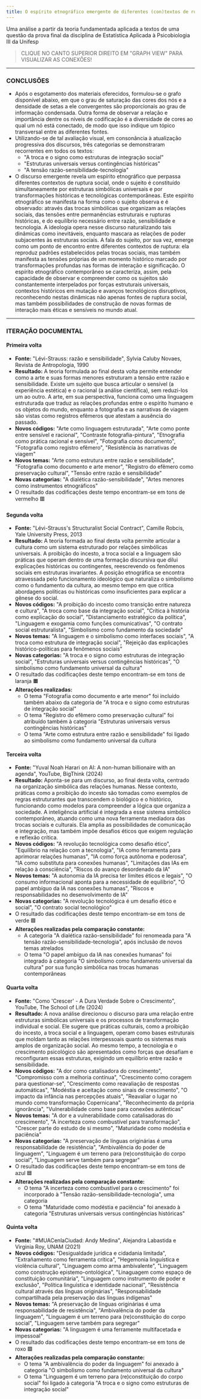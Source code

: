 ```yaml
---
title: O espírito etnográfico emergente de diferentes (con)textos de ruptura social
---
```

Uma análise a partir da teoria fundamentada aplicada a textos de uma questão da prova final da disciplina de Estatística Aplicada à Psicobiologia III da Unifesp

> CLIQUE NO CANTO SUPERIOR DIREITO EM "GRAPH VIEW" PARA VISUALIZAR AS CONEXÕES!

---
### CONCLUSÕES
- Após o esgotamento dos materiais oferecidos, formulou-se o grafo disponível abaixo, em que o grau de saturação das cores dos nós e a densidade de setas a ele convergentes são proporcionais ao grau de informação condensada. Outra forma de observar a relação e importância dentre os níveis de codificação é a diversidade de cores ao qual um nó está conectado, de modo que isso indique um tópico transversal entre as diferentes fontes. 
- Utilizando-se de tal avaliação visual, em consonância à atualização progressiva dos discursos, três categorias se demonstraram recorrentes em todos os textos:
	- "A troca e o signo como estruturas de integração social"
	- "Estruturas universais versus contingências históricas"
	- "A tensão razão-sensibilidade-tecnologia"
- O discurso emergente revela um espírito etnográfico que perpassa diferentes contextos de ruptura social, onde o sujeito é constituído simultaneamente por estruturas simbólicas universais e por transformações históricas e tecnológicas contemporâneas. Este espírito etnográfico se manifesta na forma como o sujeito observa e é observado: através das trocas simbólicas que organizam as relações sociais, das tensões entre permanências estruturais e rupturas históricas, e do equilíbrio necessário entre razão, sensibilidade e tecnologia. A ideologia opera nesse discurso naturalizando tais dinâmicas como inevitáveis, enquanto mascara as relações de poder subjacentes às estruturas sociais. A fala do sujeito, por sua vez, emerge como um ponto de encontro entre diferentes contextos de ruptura: ela reproduz padrões estabelecidos pelas trocas sociais, mas também manifesta as tensões próprias de um momento histórico marcado por transformações profundas nas formas de interação e significação. O espírito etnográfico contemporâneo se caracteriza, assim, pela capacidade de observar e compreender como os sujeitos são constantemente interpelados por forças estruturais universais, contextos históricos em mutação e avanços tecnológicos disruptivos, reconhecendo nestas dinâmicas não apenas fontes de ruptura social, mas também possibilidades de construção de novas formas de interação mais éticas e sensíveis no mundo atual. 
	

---
### ITERAÇÃO DOCUMENTAL
#### Primeira volta
- **Fonte:** "Lévi-Strauss: razão e sensibilidade", Sylvia Caluby Novaes, Revista de Antropologia, 1990
- **Resultado:** A teoria formulada ao final desta volta permite entender como a arte e suas formas menores estruturam a tensão entre razão e sensibilidade. Existe um sujeito que busca articular o sensível (a experiência estética) e o racional (a análise científica), sem reduzi-los um ao outro. A arte, em sua perspectiva, funciona como uma linguagem estruturada que traduz as relações profundas entre o espírito humano e os objetos do mundo, enquanto a fotografia e as narrativas de viagem são vistas como registros efêmeros que atestam a ausência do passado. 
- **Novos códigos:** "Arte como linguagem estruturada", "Arte como ponte entre sensível e racional", "Contraste fotografia-pintura", "Etnografia como prática racional e sensível", "Fotografia como documento", "Fotografia como registro efêmero", "Resistência às narrativas de viagem"
- **Novos temas:** "Arte como estrutura entre razão e sensibilidade", "Fotografia como documento e arte menor", "Registro do efêmero como preservação cultural", "Tensão entre razão e sensibilidade"
- **Novas categorias:** "A dialética razão-sensibilidade", "Artes menores como instrumentos etnográficos"
- O resultado das codificações deste tempo encontram-se em tons de vermelho 🟥
#### Segunda volta
- **Fonte:** "Lévi-Strauss's Structuralist Social Contract", Camille Robcis, Yale University Press, 2013
- **Resultado:** A teoria formada ao final desta volta permite articular a cultura como um sistema estruturado por relações simbólicas universais. A proibição do incesto, a troca social e a linguagem são práticas que operam dentro de uma formação discursiva que dilui explicações históricas ou contingentes, reescrevendo os fenômenos sociais em estruturas invariantes. A posição etnográfica se encontra atravessada pelo funcionamento ideológico que naturaliza o simbolismo como o fundamento da cultura, ao mesmo tempo em que critica abordagens políticas ou históricas como insuficientes para explicar a gênese do social.
- **Novos códigos:** "A proibição do incesto como transição entre natureza e cultura", "A troca como base da integração social", "Crítica à história como explicação do social", "Distanciamento estratégico da política", "Linguagem e exogamia como funções comunicativas", "O contrato social estruturalista", "Simbolismo como fundamento da sociedade"
- **Novos temas:** "A linguagem e o simbolismo como interfaces sociais", "A troca como estrutura de integração social", "Rejeição das explicações histórico-políticas para fenômenos sociais"
- **Novas categorias:** "A troca e o signo como estruturas de integração social", "Estruturas universais versus contingências históricas", "O simbolismo como fundamento universal da cultura"
- O resultado das codificações deste tempo encontram-se em tons de laranja 🟧
- **Alterações realizadas:**
	- O tema "Fotografia como documento e arte menor" foi incluído também abaixo da categoria de "A troca e o signo como estruturas de integração social"
	- O tema "Registro do efêmero como preservação cultural" foi atribuído também à categoria "Estruturas universais versus contingências históricas"
	- O tema "Arte como estrutura entre razão e sensibilidade" foi ligado ao simbolismo como fundamento universal da cultura
#### Terceira volta
- **Fonte:** "Yuval Noah Harari on AI: A non-human billionaire with an agenda", YouTube, BigThink (2024)
- **Resultado:** Aponta-se para um discurso, ao final desta volta, centrado na organização simbólica das relações humanas. Nesse contexto, práticas como a proibição do incesto são tomadas como exemplos de regras estruturantes que transcendem o biológico e o histórico, funcionando como modelos para compreender a lógica que organiza a sociedade. A inteligência artificial é integrada a esse sistema simbólico contemporâneo, atuando como uma nova ferramenta mediadora das trocas sociais e culturais. Ela amplia as possibilidades de comunicação e integração, mas também impõe desafios éticos que exigem regulação e reflexão crítica.
- **Novos códigos:** "A revolução tecnológica como desafio ético", "Equilíbrio na relação com a tecnologia", "IA como ferramenta para aprimorar relações humanas", "IA como força autônoma e poderosa", "IA como substituta para conexões humanas", "Limitações das IAs em relação à consciência", "Riscos do avanço desordenado da IA"
- **Novos temas:** "A autonomia da IA precisa ter limites éticos e legais", "O consumo informacional aponta para a necessidade de equilíbrio", "O papel ambíguo da IA nas conexões humanas", "Riscos e responsabilidades no desenvolvimento de IA"
- **Novas categorias:** "A revolução tecnológica é um desafio ético e social", "O contrato social tecnológico"
- O resultado das codificações deste tempo encontram-se em tons de verde 🟩
- **Alterações realizadas pela comparação constante:**
	- A categoria "A dialética razão-sensibilidade" foi renomeada para "A tensão razão-sensibilidade-tecnologia", após inclusão de novos temas atrelados
	- O tema "O papel ambíguo da IA nas conexões humanas" foi integrado à categoria "O simbolismo como fundamento universal da cultura" por sua função simbólica nas trocas humanas contemporâneas
#### Quarta volta
- **Fonte:** "Como 'Crescer' - A Dura Verdade Sobre o Crescimento", YouTube, The School of Life (2024)
- **Resultado:** A nova análise direcionou o discurso para uma relação entre estruturas simbólicas universais e os processos de transformação individual e social. Ele sugere que práticas culturais, como a proibição do incesto, a troca social e a linguagem, operam como bases estruturais que moldam tanto as relações interpessoais quanto os sistemas mais amplos de organização social. Ao mesmo tempo, a tecnologia e o crescimento psicológico são apresentados como forças que desafiam e reconfiguram essas estruturas, exigindo um equilíbrio entre razão e sensibilidade. 
- **Novos códigos:** "A dor como catalisadora do crescimento", "Compromisso com a melhoria contínua", "Crescimento como coragem para questionar-se", "Crescimento como reavaliação de respostas automáticas", "Modéstia e aceitação como sinais de crescimento", "O impacto da infância nas percepções atuais", "Reavaliar o lugar no mundo como transformação Copernicana", "Reconhecimento da própria ignorância", "Vulnerabilidade como base para conexões autênticas"
- **Novos temas:** "A dor e a vulnerabilidade como catalisadoras do crescimento", "A incerteza como combustível para transformação", "Crescer parte do estudo de si mesmo", "Maturidade como modéstia e paciência"
- **Novas categorias:** "A preservação de línguas originárias é uma responsabilidade de resistência", "Ambivalência do poder de linguagem", "Linguagem é um terreno para (re)constituição do corpo social", "Linguagem serve também para segregar"
- O resultado das codificações deste tempo encontram-se em tons de azul 🟦
- **Alterações realizadas pela comparação constante:**
	- O tema "A incerteza como combustível para o crescimento" foi incorporado à "Tensão razão-sensibilidade-tecnologia", uma categoria
	- O tema "Maturidade como modéstia e paciência" foi anexado à categoria "Estruturas universais versus contingências históricas"
#### Quinta volta
- **Fonte:** "#MUACenlaCiudad: Andy Medina", Alejandra Labastida e Virginia Roy, UNAM (2021)
- **Novos códigos:** "Desigualdade jurídica e cidadania limitada", "Extrañamento como ferramenta crítica", "Hegemonia linguística e violência cultural", "Linguagem como arma ambivalente", "Linguagem como construção epistemo-ontológica", "Linaguagem como espaço de constituição comunitária", "Linguagem como instrumento de poder e exclusão", "Política linguística e identidade nacional", "Resistência cultural através das línguas originárias", "Responsabilidade compartilhada pela preservação das línguas indígenas"
- **Novos temas:** "A preservação de línguas originárias é uma responsabilidade de resistência", "Ambivalência do poder da linguagem", "Linguagem é um terreno para (re)constituição do corpo social", "Linguagem serve também para segregar"
- **Novas categorias:** "A linguagem é uma ferramente multifacetada e impessoal"
- O resultado das codificações deste tempo encontram-se em tons de roxo 🟪
- **Alterações realizadas pela comparação constante:**
	- O tema "A ambivalência do poder da linguagem" foi anexado à categoria "O simbolismo como fundamento universal da cultura"
	- O tema "Linguagem é um terreno para (re)constituição do corpo social" foi ligado à categoria "A troca e o signo como estruturas de integração social"

